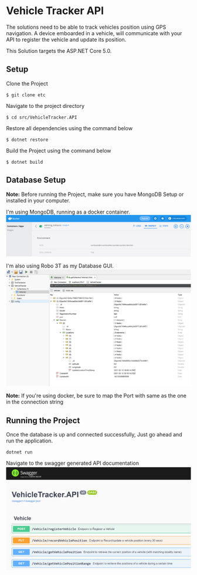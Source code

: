 # Vehicle Tracker API

The solutions need to be able to track vehicles position using GPS navigation. A device emboarded in a vehicle,
will communicate with your API to register the vehicle and update its position.

This Solution targets the ASP.NET Core 5.0.

## Setup

Clone the Project
```
$ git clone etc
```
Navigate to the project directory
```
$ cd src/VehicleTracker.API
```
Restore all dependencies using the command below

```
$ dotnet restore
```
Build the Project using the command below

```
$ dotnet build
```


## Database Setup
**Note:** Before running the Project, make sure you have MongoDB Setup or installed in your computer. 

I'm using MongoDB, running as a docker container. 
![Alt text](Images/trackerDocker.png?raw=true "Title")

I'm also using Robo 3T as my Database GUI.
![Alt text](Images/trackerDB.png?raw=true "Title")

**Note:** If you're using docker, be sure to map the Port with same as the one in the connection string


## Running the Project
Once the database is up and connected successfully, Just go ahead and run the application.
```
dotnet run
```
 Navigate to the swagger generated API documentation
 ![Alt text](Images/trackerAPI.png?raw=true "Title")
